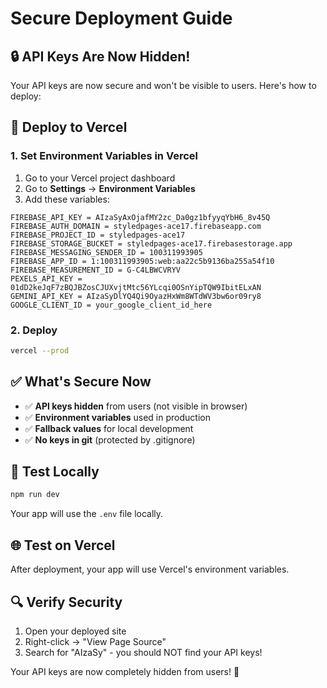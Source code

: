 # Secure Deployment Guide

## 🔒 **API Keys Are Now Hidden!**

Your API keys are now secure and won't be visible to users. Here's how to deploy:

## 🚀 **Deploy to Vercel**

### 1. **Set Environment Variables in Vercel**
1. Go to your Vercel project dashboard
2. Go to **Settings** → **Environment Variables**
3. Add these variables:

```
FIREBASE_API_KEY = AIzaSyAxOjafMY2zc_Da0gz1bfyyqYbH6_8v45Q
FIREBASE_AUTH_DOMAIN = styledpages-ace17.firebaseapp.com
FIREBASE_PROJECT_ID = styledpages-ace17
FIREBASE_STORAGE_BUCKET = styledpages-ace17.firebasestorage.app
FIREBASE_MESSAGING_SENDER_ID = 100311993905
FIREBASE_APP_ID = 1:100311993905:web:aa22c5b9136ba255a54f10
FIREBASE_MEASUREMENT_ID = G-C4LBWCVRYV
PEXELS_API_KEY = 01dD2keJqF7zBQJBZosCJUXvjtMtc56YLcqi0OSnYipTQW9IbitELxAN
GEMINI_API_KEY = AIzaSyDlYQ4Qi9OyazHxWm8WTdWV3bw6or09ry8
GOOGLE_CLIENT_ID = your_google_client_id_here
```

### 2. **Deploy**
```bash
vercel --prod
```

## ✅ **What's Secure Now**

- ✅ **API keys hidden** from users (not visible in browser)
- ✅ **Environment variables** used in production
- ✅ **Fallback values** for local development
- ✅ **No keys in git** (protected by .gitignore)

## 🧪 **Test Locally**
```bash
npm run dev
```
Your app will use the `.env` file locally.

## 🌐 **Test on Vercel**
After deployment, your app will use Vercel's environment variables.

## 🔍 **Verify Security**
1. Open your deployed site
2. Right-click → "View Page Source"
3. Search for "AIzaSy" - you should NOT find your API keys!

Your API keys are now completely hidden from users! 🎉
